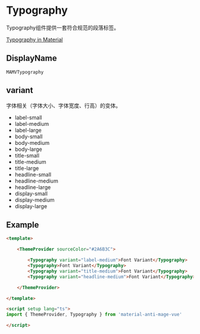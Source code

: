 # Typography
Typography组件提供一套符合规范的段落标签。

[Typography in Material](https://m3.material.io/styles/typography/overview)

## DisplayName
```
MAMVTypography
```

## variant
字体相关（字体大小、字体宽度、行高）的变体。

+ label-small
+ label-medium
+ label-large
+ body-small
+ body-medium
+ body-large
+ title-small
+ title-medium
+ title-large
+ headline-small
+ headline-medium
+ headline-large
+ display-small
+ display-medium
+ display-large

## Example

```html
<template>

    <ThemeProvider sourceColor="#2A6B3C">

        <Typography variant="label-medium">Font Variant</Typography>
        <Typography>Font Variant</Typography>
        <Typography variant="title-medium">Font Variant</Typography>
        <Typography variant="headline-medium">Font Variant</Typography>

    </ThemeProvider>

</template>

<script setup lang="ts">
import { ThemeProvider, Typography } from 'material-anti-mage-vue'

</script>
```